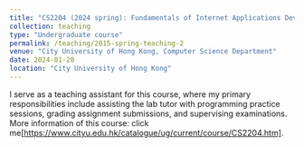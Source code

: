 ```yaml
---
title: "CS2204 (2024 spring): Fundamentals of Internet Applications Development"
collection: teaching
type: "Undergraduate course"
permalink: /teaching/2015-spring-teaching-2
venue: "City University of Hong Kong, Computer Science Department"
date: 2024-01-20
location: "City University of Hong Kong"
---
```

I serve as a teaching assistant for this course, where my primary responsibilities include assisting the lab tutor with programming practice sessions, grading assignment submissions, and supervising examinations.
More information of this course: click me[https://www.cityu.edu.hk/catalogue/ug/current/course/CS2204.htm].
